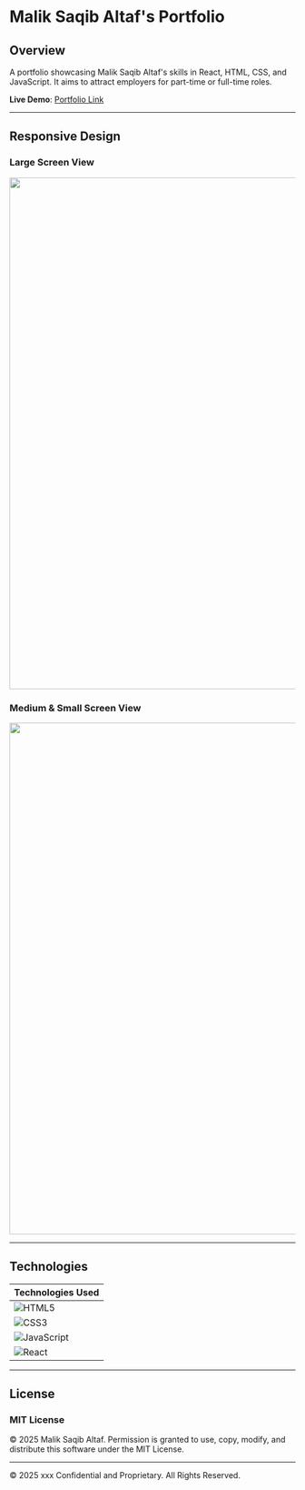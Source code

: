# Malik Saqib Altaf's Portfolio  

## Overview  
A portfolio showcasing Malik Saqib Altaf's skills in React, HTML, CSS, and JavaScript. It aims to attract employers for part-time or full-time roles.  

**Live Demo**: [Portfolio Link](https://saqib-portfolio-tawny.vercel.app/)  

---

## Responsive Design  

### Large Screen View  
<img src="./src/assets/lgScreen.gif" width=900px>  

### Medium & Small Screen View  
<img src="./src/assets/md_smScreen.gif" width=900px>  

---

## Technologies  

| Technologies Used |
|--------------------|
| ![HTML5](https://img.shields.io/badge/html5-%23E34F26.svg?style=for-the-badge&logo=html5&logoColor=white) |  
| ![CSS3](https://img.shields.io/badge/css3-%231572B6.svg?style=for-the-badge&logo=css3&logoColor=white) |  
| ![JavaScript](https://img.shields.io/badge/javascript-%23323330.svg?style=for-the-badge&logo=javascript&logoColor=%23F7DF1E) |  
| ![React](https://img.shields.io/badge/react-%2320232a.svg?style=for-the-badge&logo=react&logoColor=%2361DAFB) |  

---

## License  

### MIT License  
© 2025 Malik Saqib Altaf. Permission is granted to use, copy, modify, and distribute this software under the MIT License.  

---

© 2025 xxx Confidential and Proprietary. All Rights Reserved.  
